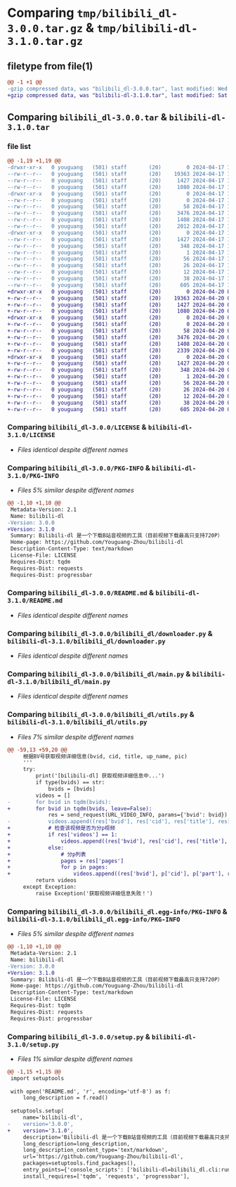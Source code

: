 # Comparing `tmp/bilibili_dl-3.0.0.tar.gz` & `tmp/bilibili-dl-3.1.0.tar.gz`

## filetype from file(1)

```diff
@@ -1 +1 @@
-gzip compressed data, was "bilibili_dl-3.0.0.tar", last modified: Wed Apr 17 13:23:36 2024, max compression
+gzip compressed data, was "bilibili-dl-3.1.0.tar", last modified: Sat Apr 20 07:42:32 2024, max compression
```

## Comparing `bilibili_dl-3.0.0.tar` & `bilibili-dl-3.1.0.tar`

### file list

```diff
@@ -1,19 +1,19 @@
-drwxr-xr-x   0 youguang   (501) staff       (20)        0 2024-04-17 13:23:36.878344 bilibili_dl-3.0.0/
--rw-r--r--   0 youguang   (501) staff       (20)    19363 2024-04-17 12:57:30.000000 bilibili_dl-3.0.0/LICENSE
--rw-r--r--   0 youguang   (501) staff       (20)     1427 2024-04-17 13:23:36.878153 bilibili_dl-3.0.0/PKG-INFO
--rw-r--r--   0 youguang   (501) staff       (20)     1080 2024-04-17 12:57:30.000000 bilibili_dl-3.0.0/README.md
-drwxr-xr-x   0 youguang   (501) staff       (20)        0 2024-04-17 13:23:36.877136 bilibili_dl-3.0.0/bilibili_dl/
--rw-r--r--   0 youguang   (501) staff       (20)        0 2024-04-17 12:57:30.000000 bilibili_dl-3.0.0/bilibili_dl/__init__.py
--rw-r--r--   0 youguang   (501) staff       (20)       58 2024-04-17 13:13:19.000000 bilibili_dl-3.0.0/bilibili_dl/cli.py
--rw-r--r--   0 youguang   (501) staff       (20)     3476 2024-04-17 13:13:23.000000 bilibili_dl-3.0.0/bilibili_dl/downloader.py
--rw-r--r--   0 youguang   (501) staff       (20)     1408 2024-04-17 13:13:26.000000 bilibili_dl-3.0.0/bilibili_dl/main.py
--rw-r--r--   0 youguang   (501) staff       (20)     2012 2024-04-17 13:14:08.000000 bilibili_dl-3.0.0/bilibili_dl/utils.py
-drwxr-xr-x   0 youguang   (501) staff       (20)        0 2024-04-17 13:23:36.877958 bilibili_dl-3.0.0/bilibili_dl.egg-info/
--rw-r--r--   0 youguang   (501) staff       (20)     1427 2024-04-17 13:23:36.000000 bilibili_dl-3.0.0/bilibili_dl.egg-info/PKG-INFO
--rw-r--r--   0 youguang   (501) staff       (20)      348 2024-04-17 13:23:36.000000 bilibili_dl-3.0.0/bilibili_dl.egg-info/SOURCES.txt
--rw-r--r--   0 youguang   (501) staff       (20)        1 2024-04-17 13:23:36.000000 bilibili_dl-3.0.0/bilibili_dl.egg-info/dependency_links.txt
--rw-r--r--   0 youguang   (501) staff       (20)       56 2024-04-17 13:23:36.000000 bilibili_dl-3.0.0/bilibili_dl.egg-info/entry_points.txt
--rw-r--r--   0 youguang   (501) staff       (20)       26 2024-04-17 13:23:36.000000 bilibili_dl-3.0.0/bilibili_dl.egg-info/requires.txt
--rw-r--r--   0 youguang   (501) staff       (20)       12 2024-04-17 13:23:36.000000 bilibili_dl-3.0.0/bilibili_dl.egg-info/top_level.txt
--rw-r--r--   0 youguang   (501) staff       (20)       38 2024-04-17 13:23:36.878380 bilibili_dl-3.0.0/setup.cfg
--rw-r--r--   0 youguang   (501) staff       (20)      605 2024-04-17 12:58:39.000000 bilibili_dl-3.0.0/setup.py
+drwxr-xr-x   0 youguang   (501) staff       (20)        0 2024-04-20 07:42:32.724332 bilibili-dl-3.1.0/
+-rw-r--r--   0 youguang   (501) staff       (20)    19363 2024-04-20 06:05:37.000000 bilibili-dl-3.1.0/LICENSE
+-rw-r--r--   0 youguang   (501) staff       (20)     1427 2024-04-20 07:42:32.724089 bilibili-dl-3.1.0/PKG-INFO
+-rw-r--r--   0 youguang   (501) staff       (20)     1080 2024-04-20 06:05:37.000000 bilibili-dl-3.1.0/README.md
+drwxr-xr-x   0 youguang   (501) staff       (20)        0 2024-04-20 07:42:32.723078 bilibili-dl-3.1.0/bilibili_dl/
+-rw-r--r--   0 youguang   (501) staff       (20)        0 2024-04-20 06:05:37.000000 bilibili-dl-3.1.0/bilibili_dl/__init__.py
+-rw-r--r--   0 youguang   (501) staff       (20)       58 2024-04-20 06:05:37.000000 bilibili-dl-3.1.0/bilibili_dl/cli.py
+-rw-r--r--   0 youguang   (501) staff       (20)     3476 2024-04-20 07:29:03.000000 bilibili-dl-3.1.0/bilibili_dl/downloader.py
+-rw-r--r--   0 youguang   (501) staff       (20)     1408 2024-04-20 06:44:45.000000 bilibili-dl-3.1.0/bilibili_dl/main.py
+-rw-r--r--   0 youguang   (501) staff       (20)     2339 2024-04-20 06:27:14.000000 bilibili-dl-3.1.0/bilibili_dl/utils.py
+drwxr-xr-x   0 youguang   (501) staff       (20)        0 2024-04-20 07:42:32.723827 bilibili-dl-3.1.0/bilibili_dl.egg-info/
+-rw-r--r--   0 youguang   (501) staff       (20)     1427 2024-04-20 07:42:32.000000 bilibili-dl-3.1.0/bilibili_dl.egg-info/PKG-INFO
+-rw-r--r--   0 youguang   (501) staff       (20)      348 2024-04-20 07:42:32.000000 bilibili-dl-3.1.0/bilibili_dl.egg-info/SOURCES.txt
+-rw-r--r--   0 youguang   (501) staff       (20)        1 2024-04-20 07:42:32.000000 bilibili-dl-3.1.0/bilibili_dl.egg-info/dependency_links.txt
+-rw-r--r--   0 youguang   (501) staff       (20)       56 2024-04-20 07:42:32.000000 bilibili-dl-3.1.0/bilibili_dl.egg-info/entry_points.txt
+-rw-r--r--   0 youguang   (501) staff       (20)       26 2024-04-20 07:42:32.000000 bilibili-dl-3.1.0/bilibili_dl.egg-info/requires.txt
+-rw-r--r--   0 youguang   (501) staff       (20)       12 2024-04-20 07:42:32.000000 bilibili-dl-3.1.0/bilibili_dl.egg-info/top_level.txt
+-rw-r--r--   0 youguang   (501) staff       (20)       38 2024-04-20 07:42:32.724381 bilibili-dl-3.1.0/setup.cfg
+-rw-r--r--   0 youguang   (501) staff       (20)      605 2024-04-20 07:31:25.000000 bilibili-dl-3.1.0/setup.py
```

### Comparing `bilibili_dl-3.0.0/LICENSE` & `bilibili-dl-3.1.0/LICENSE`

 * *Files identical despite different names*

### Comparing `bilibili_dl-3.0.0/PKG-INFO` & `bilibili-dl-3.1.0/PKG-INFO`

 * *Files 5% similar despite different names*

```diff
@@ -1,10 +1,10 @@
 Metadata-Version: 2.1
 Name: bilibili-dl
-Version: 3.0.0
+Version: 3.1.0
 Summary: Bilibili-dl 是一个下载B站音视频的工具（目前视频下载最高只支持720P）
 Home-page: https://github.com/Youguang-Zhou/bilibili-dl
 Description-Content-Type: text/markdown
 License-File: LICENSE
 Requires-Dist: tqdm
 Requires-Dist: requests
 Requires-Dist: progressbar
```

### Comparing `bilibili_dl-3.0.0/README.md` & `bilibili-dl-3.1.0/README.md`

 * *Files identical despite different names*

### Comparing `bilibili_dl-3.0.0/bilibili_dl/downloader.py` & `bilibili-dl-3.1.0/bilibili_dl/downloader.py`

 * *Files identical despite different names*

### Comparing `bilibili_dl-3.0.0/bilibili_dl/main.py` & `bilibili-dl-3.1.0/bilibili_dl/main.py`

 * *Files identical despite different names*

### Comparing `bilibili_dl-3.0.0/bilibili_dl/utils.py` & `bilibili-dl-3.1.0/bilibili_dl/utils.py`

 * *Files 7% similar despite different names*

```diff
@@ -59,13 +59,20 @@
     根据BV号获取视频详细信息(bvid, cid, title, up_name, pic)
     '''
     try:
         print('[bilibili-dl] 获取视频详细信息中...')
         if type(bvids) == str:
             bvids = [bvids]
         videos = []
-        for bvid in tqdm(bvids):
+        for bvid in tqdm(bvids, leave=False):
             res = send_request(URL_VIDEO_INFO, params={'bvid': bvid})
-            videos.append((res['bvid'], res['cid'], res['title'], res['owner']['name'], res['pic']))
+            # 检查该视频是否为分p视频
+            if res['videos'] == 1:
+                videos.append((res['bvid'], res['cid'], res['title'], res['owner']['name'], res['pic']))
+            else:
+                # 分p列表
+                pages = res['pages']
+                for p in pages:
+                    videos.append((res['bvid'], p['cid'], p['part'], res['owner']['name'], p['first_frame']))
         return videos
     except Exception:
         raise Exception('获取视频详细信息失败！')
```

### Comparing `bilibili_dl-3.0.0/bilibili_dl.egg-info/PKG-INFO` & `bilibili-dl-3.1.0/bilibili_dl.egg-info/PKG-INFO`

 * *Files 5% similar despite different names*

```diff
@@ -1,10 +1,10 @@
 Metadata-Version: 2.1
 Name: bilibili-dl
-Version: 3.0.0
+Version: 3.1.0
 Summary: Bilibili-dl 是一个下载B站音视频的工具（目前视频下载最高只支持720P）
 Home-page: https://github.com/Youguang-Zhou/bilibili-dl
 Description-Content-Type: text/markdown
 License-File: LICENSE
 Requires-Dist: tqdm
 Requires-Dist: requests
 Requires-Dist: progressbar
```

### Comparing `bilibili_dl-3.0.0/setup.py` & `bilibili-dl-3.1.0/setup.py`

 * *Files 1% similar despite different names*

```diff
@@ -1,15 +1,15 @@
 import setuptools
 
 with open('README.md', 'r', encoding='utf-8') as f:
     long_description = f.read()
 
 setuptools.setup(
     name='bilibili-dl',
-    version='3.0.0',
+    version='3.1.0',
     description='Bilibili-dl 是一个下载B站音视频的工具（目前视频下载最高只支持720P）',
     long_description=long_description,
     long_description_content_type='text/markdown',
     url='https://github.com/Youguang-Zhou/bilibili-dl',
     packages=setuptools.find_packages(),
     entry_points={'console_scripts': ['bilibili-dl=bilibili_dl.cli:run_cli']},
     install_requires=['tqdm', 'requests', 'progressbar'],
```

